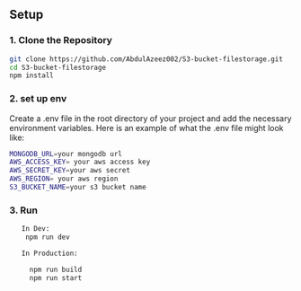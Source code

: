 


## Setup

### 1. Clone the Repository

```bash
git clone https://github.com/AbdulAzeez002/S3-bucket-filestorage.git
cd S3-bucket-filestorage
npm install

```

### 2. set up env

Create a .env file in the root directory of your project and add the necessary environment variables. Here is an example of what the .env file might look like:

```bash
MONGODB_URL=your mongodb url
AWS_ACCESS_KEY= your aws access key
AWS_SECRET_KEY=your aws secret
AWS_REGION= your aws region
S3_BUCKET_NAME=your s3 bucket name

```

### 3. Run

```bash
   In Dev:
    npm run dev

   In Production:

     npm run build
     npm run start



```



